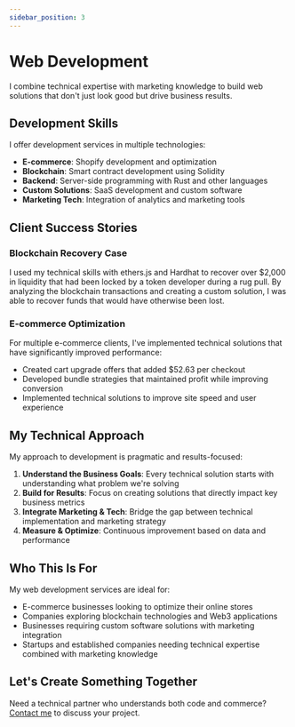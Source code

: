 ```yaml
---
sidebar_position: 3
---
```


# Web Development

I combine technical expertise with marketing knowledge to build web solutions that don't just look good but drive business results.

## Development Skills

I offer development services in multiple technologies:

- **E-commerce**: Shopify development and optimization
- **Blockchain**: Smart contract development using Solidity
- **Backend**: Server-side programming with Rust and other languages
- **Custom Solutions**: SaaS development and custom software
- **Marketing Tech**: Integration of analytics and marketing tools

## Client Success Stories

### Blockchain Recovery Case

I used my technical skills with ethers.js and Hardhat to recover over $2,000 in liquidity that had been locked by a token developer during a rug pull. By analyzing the blockchain transactions and creating a custom solution, I was able to recover funds that would have otherwise been lost.

### E-commerce Optimization

For multiple e-commerce clients, I've implemented technical solutions that have significantly improved performance:

- Created cart upgrade offers that added $52.63 per checkout
- Developed bundle strategies that maintained profit while improving conversion
- Implemented technical solutions to improve site speed and user experience

## My Technical Approach

My approach to development is pragmatic and results-focused:

1. **Understand the Business Goals**: Every technical solution starts with understanding what problem we're solving
2. **Build for Results**: Focus on creating solutions that directly impact key business metrics
3. **Integrate Marketing & Tech**: Bridge the gap between technical implementation and marketing strategy
4. **Measure & Optimize**: Continuous improvement based on data and performance

## Who This Is For

My web development services are ideal for:
- E-commerce businesses looking to optimize their online stores
- Companies exploring blockchain technologies and Web3 applications
- Businesses requiring custom software solutions with marketing integration
- Startups and established companies needing technical expertise combined with marketing knowledge

## Let's Create Something Together

Need a technical partner who understands both code and commerce? [Contact me](mailto:contact@brendanwenzel.net) to discuss your project.
